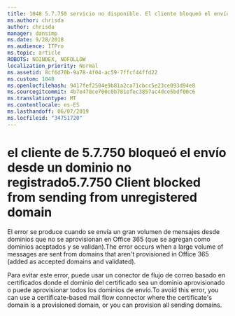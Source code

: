 ```yaml
---
title: 1048 5.7.750 servicio no disponible. El cliente bloqueó el envío de dominios no registrados
ms.author: chrisda
author: chrisda
manager: dansimp
ms.date: 9/28/2018
ms.audience: ITPro
ms.topic: article
ROBOTS: NOINDEX, NOFOLLOW
localization_priority: Normal
ms.assetid: 8cf6d70b-9a78-4f04-ac59-7ffcf44ffd22
ms.custom: 1048
ms.openlocfilehash: 9417fef2584e9b81a2ca71cbcc5e23ce093d94e8
ms.sourcegitcommit: 4b7e478ce700c0b781efec3857ac4dce5bdf00c6
ms.translationtype: MT
ms.contentlocale: es-ES
ms.lasthandoff: 06/07/2019
ms.locfileid: "34751720"
---
```

# <a name="57750-client-blocked-from-sending-from-unregistered-domain"></a><span data-ttu-id="1dce4-103">el cliente de 5.7.750 bloqueó el envío desde un dominio no registrado</span><span class="sxs-lookup"><span data-stu-id="1dce4-103">5.7.750 Client blocked from sending from unregistered domain</span></span>

<span data-ttu-id="1dce4-104">El error se produce cuando se envía un gran volumen de mensajes desde dominios que no se aprovisionan en Office 365 (que se agregan como dominios aceptados y se validan).</span><span class="sxs-lookup"><span data-stu-id="1dce4-104">The error occurs when a large volume of messages are sent from domains that aren't provisioned in Office 365 (added as accepted domains and validated).</span></span>

<span data-ttu-id="1dce4-105">Para evitar este error, puede usar un conector de flujo de correo basado en certificados donde el dominio del certificado sea un dominio aprovisionado o puede aprovisionar todos los dominios de envío.</span><span class="sxs-lookup"><span data-stu-id="1dce4-105">To avoid this error, you can use a certificate-based mail flow connector where the certificate's domain is a provisioned domain, or you can provision all sending domains.</span></span>
